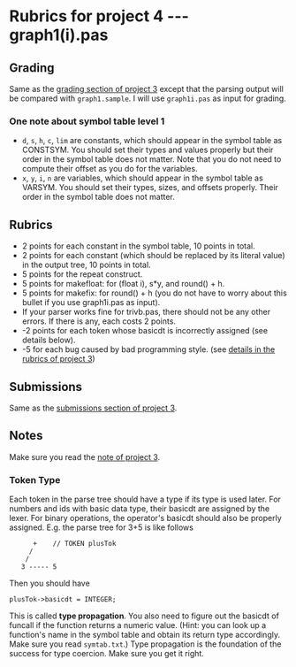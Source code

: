 # Rubrics for project 4 --- graph1(i).pas

## Grading

Same as the [grading section of project 3](https://github.com/zhanglx13/CS375_Compilers_Autograder/blob/master/rubrics_p3_parsing_trivb.md#grading) except that the parsing output will be compared with `graph1.sample`. 
I will use `graph1i.pas` as input for grading. 

### One note about symbol table level 1

- `d`, `s`, `h`, `c`, `lim` are constants, which should appear in the symbol table as CONSTSYM.
  You should set their types and values properly but their order in the symbol table does not matter.
  Note that you do not need to compute their offset as you do for the variables.
- `x`, `y`, `i`, `n` are variables, which should appear in the symbol table as VARSYM.
  You should set their types, sizes, and offsets properly. Their order in the symbol table does not matter.

## Rubrics

- 2 points for each constant in the symbol table, 10 points in total.
- 2 points for each constant (which should be replaced by its literal value) in the output tree, 10 points in total.
- 5 points for the repeat construct.
- 5 points for makefloat: for (float i), s*y, and round() + h.
- 5 points for makefix: for round() + h (you do not have to worry about this bullet if you use graph1i.pas as input).
- If your parser works fine for trivb.pas, there should not be any other errors. If there is any, each costs 2 points.
- -2 points for each token whose basicdt is incorrectly assigned (see details below).
- -5 for each bug caused by bad programming style. (see [details in the rubrics of project 3](https://github.com/zhanglx13/CS375_Compilers_Autograder/blob/master/rubrics_p3_parsing_trivb.md#bad-programming-styles))

## Submissions

Same as the [submissions section of project 3](https://github.com/zhanglx13/CS375_Compilers_Autograder/blob/master/rubrics_p3_parsing_trivb.md#submissions).

## Notes

Make sure you read the [note of project 3](https://github.com/zhanglx13/CS375_Compilers_Autograder/blob/master/rubrics_p3_parsing_trivb.md#notes).

### Token Type
Each token in the parse tree should have a type if its type is used later.
For numbers and ids with basic data type, their basicdt are assigned by the lexer. For binary operations, the operator's basicdt should also be properly assigned.
E.g. the parse tree for 3+5 is like follows
```
      +    // TOKEN plusTok
     /
    /
   3 ----- 5
```
Then you should have
```
plusTok->basicdt = INTEGER;
```
This is called **type propagation**. 
You also need to figure out the basicdt of funcall if the function returns a numeric value. (Hint: you can look up a function's name in the symbol table and obtain its return type accordingly. Make sure you read `symtab.txt`.)
Type propagation is the foundation of the success for type coercion. 
Make sure you get it right.
